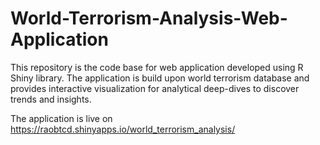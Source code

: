 # World-Terrorism-Analysis-Web-Application
This repository is the code base for web application developed using R Shiny library. The application is build upon world terrorism database and provides interactive visualization for analytical deep-dives to discover trends and insights.

The application is live on https://raobtcd.shinyapps.io/world_terrorism_analysis/

